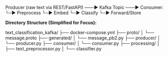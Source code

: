 Producer (raw text via REST/FastAPI) ───▶ Kafka Topic ───▶ Consumer:
                                                        └─▶ Preprocess
                                                        └─▶ Embed
                                                        └─▶ Classify
                                                        └─▶ Forward/Store

**Directory Structure (Simplified for Focus):**

text_classification_kafka/
├── docker-compose.yml
├── proto/
│   └── message.proto
├── generated/
│   └── message_pb2.py
├── producer/
│   └── producer.py
├── consumer/
│   └── consumer.py
├── processing/
│   ├── text_preprocessor.py
│   └── classifier.py

